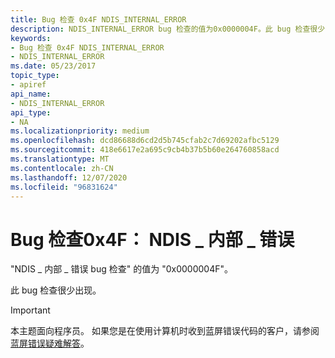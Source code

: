 ```yaml
---
title: Bug 检查 0x4F NDIS_INTERNAL_ERROR
description: NDIS_INTERNAL_ERROR bug 检查的值为0x0000004F。此 bug 检查很少出现。
keywords:
- Bug 检查 0x4F NDIS_INTERNAL_ERROR
- NDIS_INTERNAL_ERROR
ms.date: 05/23/2017
topic_type:
- apiref
api_name:
- NDIS_INTERNAL_ERROR
api_type:
- NA
ms.localizationpriority: medium
ms.openlocfilehash: dcd86688d6cd2d5b745cfab2c7d69202afbc5129
ms.sourcegitcommit: 418e6617e2a695c9cb4b37b5b60e264760858acd
ms.translationtype: MT
ms.contentlocale: zh-CN
ms.lasthandoff: 12/07/2020
ms.locfileid: "96831624"
---
```

# <a name="bug-check-0x4f-ndis_internal_error"></a>Bug 检查0x4F： NDIS \_ 内部 \_ 错误


"NDIS \_ 内部 \_ 错误 bug 检查" 的值为 "0x0000004F"。

此 bug 检查很少出现。

> [!IMPORTANT]
> 本主题面向程序员。 如果您是在使用计算机时收到蓝屏错误代码的客户，请参阅[蓝屏错误疑难解答](https://www.windows.com/stopcode)。


 

 




